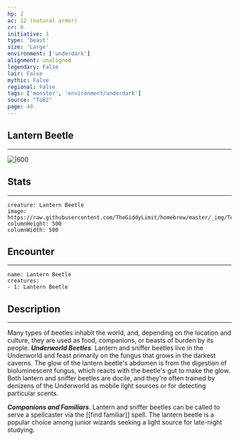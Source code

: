 ```yaml
---
hp: 2
ac: 12 (natural armor)
cr: 0
initiative: 1
type: 'beast'    
size: 'Large'
environment: ['underdark']
alignment: unaligned
legendary: False
lair: False
mythic: False
regional: False
tags: ['monster', 'environment/underdark']
source: "ToB2"
page: 40
---
```


## Lantern Beetle
---

![|600](https://raw.githubusercontent.com/TheGiddyLimit/homebrew/master/_img/ToB2/creature/Lantern%20Beetle.webp)

## Stats
---

```statblock
creature: Lantern Beetle
image: https://raw.githubusercontent.com/TheGiddyLimit/homebrew/master/_img/ToB2/creature/token/Lantern%20Beetle%20%28Token%29.png
columnHeight: 500
columnWidth: 500
```

## Encounter
---

```encounter-table
name: Lantern Beetle
creatures:
- 1: Lantern Beetle
```

## Description
---
Many types of beetles inhabit the world, and, depending on the location and culture, they are used as food, companions, or beasts of burden by its people.
**_Underworld Beetles_**. Lantern and sniffer beetles live in the Underworld and feast primarily on the fungus that grows in the darkest caverns. The glow of the lantern beetle's abdomen is from the digestion of bioluminescent fungus, which reacts with the beetle's gut to make the glow. Both lantern and sniffer beetles are docile, and they're often trained by denizens of the Underworld as mobile light sources or for detecting particular scents.

**_Companions and Familiars_**. Lantern and sniffer beetles can be called to serve a spellcaster via the [[find familiar]] spell. The lantern beetle is a popular choice among junior wizards seeking a light source for late-night studying.






